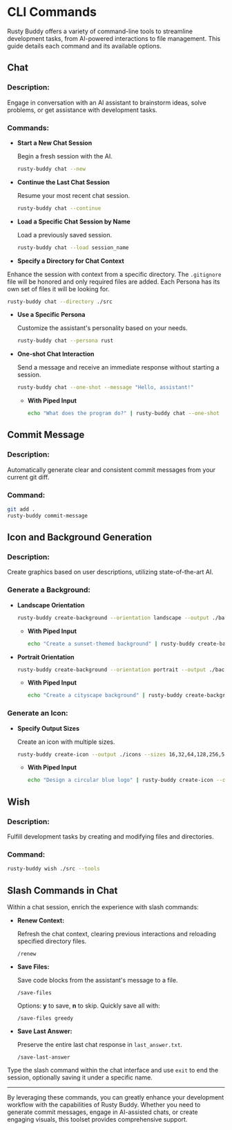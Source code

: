 # CLI Commands

Rusty Buddy offers a variety of command-line tools to streamline development tasks, from AI-powered interactions to file management. This guide details each command and its available options.

## Chat

### Description:
Engage in conversation with an AI assistant to brainstorm ideas, solve problems, or get assistance with development tasks.

### Commands:

- **Start a New Chat Session**

  Begin a fresh session with the AI.

  ```bash
  rusty-buddy chat --new
  ```

- **Continue the Last Chat Session**

  Resume your most recent chat session.

  ```bash
  rusty-buddy chat --continue
  ```

- **Load a Specific Chat Session by Name**

  Load a previously saved session.

  ```bash
  rusty-buddy chat --load session_name
  ```

- **Specify a Directory for Chat Context**

Enhance the session with context from a specific directory. 
The `.gitignore` file will be honored and only required files are added.
Each Persona has its own set of files it will be looking for.

  ```bash
  rusty-buddy chat --directory ./src
  ```

- **Use a Specific Persona**

  Customize the assistant's personality based on your needs.

  ```bash
  rusty-buddy chat --persona rust
  ```

- **One-shot Chat Interaction**

  Send a message and receive an immediate response without starting a session.

  ```bash
  rusty-buddy chat --one-shot --message "Hello, assistant!"
  ```

  - **With Piped Input**
  
    ```bash
    echo "What does the program do?" | rusty-buddy chat --one-shot
    ```

## Commit Message

### Description:
Automatically generate clear and consistent commit messages from your current git diff.

### Command:

```bash
git add .
rusty-buddy commit-message
```

## Icon and Background Generation

### Description:
Create graphics based on user descriptions, utilizing state-of-the-art AI.

### Generate a Background:

- **Landscape Orientation**

  ```bash
  rusty-buddy create-background --orientation landscape --output ./backgrounds
  ```

  - **With Piped Input**
  
    ```bash
    echo "Create a sunset-themed background" | rusty-buddy create-background --orientation landscape --output ./backgrounds
    ```

- **Portrait Orientation**

  ```bash
  rusty-buddy create-background --orientation portrait --output ./backgrounds
  ```

  - **With Piped Input**
  
    ```bash
    echo "Create a cityscape background" | rusty-buddy create-background --orientation portrait --output ./backgrounds
    ```

### Generate an Icon:

- **Specify Output Sizes**

  Create an icon with multiple sizes.

  ```bash
  rusty-buddy create-icon --output ./icons --sizes 16,32,64,128,256,512
  ```

  - **With Piped Input**

    ```bash
    echo "Design a circular blue logo" | rusty-buddy create-icon --output ./icons --sizes 64,128,256
    ```

## Wish

### Description:
Fulfill development tasks by creating and modifying files and directories.

### Command:

```bash
rusty-buddy wish ./src --tools
```

## Slash Commands in Chat

Within a chat session, enrich the experience with slash commands:

- **Renew Context:**

  Refresh the chat context, clearing previous interactions and reloading specified directory files.

  ```
  /renew
  ```

- **Save Files:**

  Save code blocks from the assistant's message to a file.

  ```
  /save-files
  ```

  Options: **y** to save, **n** to skip. Quickly save all with:

  ```
  /save-files greedy
  ```

- **Save Last Answer:**

  Preserve the entire last chat response in `last_answer.txt`.

  ```
  /save-last-answer
  ```

Type the slash command within the chat interface and use `exit` to end the session, optionally saving it under a specific name.

---

By leveraging these commands, you can greatly enhance your development workflow with the capabilities of Rusty Buddy. Whether you need to generate commit messages, engage in AI-assisted chats, or create engaging visuals, this toolset provides comprehensive support.